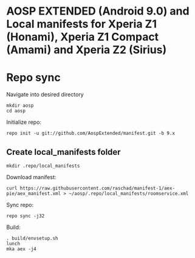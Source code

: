 AOSP EXTENDED (Android 9.0) and Local manifests for Xperia Z1 (Honami), Xperia Z1 Compact (Amami) and Xperia Z2 (Sirius)
=====

Repo sync
=====
Navigate into desired directory
    
    mkdir aosp
    cd aosp
    
Initialize repo:

    repo init -u git://github.com/AospExtended/manifest.git -b 9.x

Create local_manifests folder
---------------
    mkdir .repo/local_manifests
    
Download manifest: 

    curl https://raw.githubusercontent.com/raschad/manifest-1/aex-pie/aex_manifest.xml > ~/aosp/.repo/local_manifests/roomservice.xml

Sync repo:

    repo sync -j32

Build:

    . build/envsetup.sh
    lunch
    mka aex -j4
